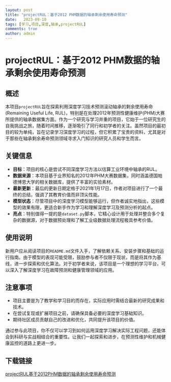 ```yaml
---
layout: post
title: "projectRUL：基于2012 PHM数据的轴承剩余使用寿命预测"
date:   2023-09-10
tags: [学习,项目,深度,轴承,projectRUL]
comments: true
author: admin
---
```

# projectRUL：基于2012 PHM数据的轴承剩余使用寿命预测

## 概述

本项目`projectRUL`旨在探索利用深度学习技术预测滚动轴承的剩余使用寿命(Remaining Useful Life, RUL)，特别是在处理2012年预测性健康维护(PHM)大赛所提供的轴承数据集方面。作为一个研究与学习并重的项目，它始于一位研究生的自我挑战之旅，随着时间推移，逐渐吸引了同行和初学者的关注。虽然项目的最初目的较为单纯，旨在记录学习深度学习的过程，但它积累了宝贵的资料，尤其是对于那些在轴承剩余寿命预测领域寻求入门知识的研究人员和学生而言。

## 关键信息

- **目标**：项目的核心是尝试不同深度学习方法以估算工业环境中轴承的RUL。
- **数据来源**：本项目基于业界知名的2012年PHM大赛数据集，同时涵盖德国帕德博恩大学的相关数据库，提供了丰富的实验素材。
- **最新更新**：最后的更新日期定格于2021年1月17日，作者对项目进行了一个最终的总结，强调了其教育价值而非顶尖性能。
- **模型状态**：尽管项目中的深度学习模型能够运行，但作者诚实地指出，这些模型的效果有限，更适合新手作为学习和理解深度学习及预测分析的起点。
- **亮点**：特别值得一提的是`dataset.py`脚本，它精心设计用于处理并整合多个复杂的数据源，对于数据预处理和了解工业级数据处理流程极具参考价值。

## 使用说明

新用户应从阅读项目的`README.md`文件入手，了解依赖关系、安装步骤和基础的运行指南。由于模型的表现可能受限，鼓励参与者不仅限于现状，而是将其作为基线，进一步探索和优化算法。对于初学者来说，该项目是一个理想的学习平台，可以深入了解深度学习在故障预测和健康管理领域的应用。

## 注意事项

- 项目主要是为了教学和学习目的而存在，实际应用时需结合最新的研究成果和技术。
- 在尝试复现或扩展项目之前，请确保具备必要的深度学习基础知识。
- 期待社区成员贡献自己的改进和优化，共同提升该项目的价值。

通过参与此项目，你不仅可以学习到如何运用深度学习解决实际工程问题，还能体会到科研与实战相结合的重要性。让我们一起探索和进步，在预测性维护和机械健康监控的道路上更进一步。

## 下载链接

[projectRUL基于2012PHM数据的轴承剩余使用寿命预测](https://pan.quark.cn/s/938a7f93f4ad)